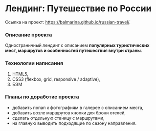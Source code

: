 # Лендинг: Путешествие по России

Ссылка на проект: https://balmarina.github.io/russian-travel/.

### Описание проекта
Одностраничный лендинг с описанием **популярных туристических мест, маршрутов и особенностей путешествия внутри страны**.

### Технологии написания
1. HTML5,
2. CSS3 (flexbox, grid, responsive / adaptive),
3. БЭМ

### Планы по доработке проекта
+ добавить попап к фотографиям в галерее с описанием места,
+ добавить возле маршрутов кнопки для брони отелей,
+ сделать отдельную станицу с маршрутами,
+ на главную выводить подходящие по сезону направления.
